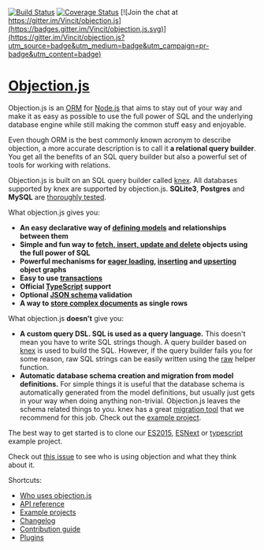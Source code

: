 [![Build Status](https://travis-ci.org/Vincit/objection.js.svg?branch=master)](https://travis-ci.org/Vincit/objection.js) [![Coverage Status](https://coveralls.io/repos/github/Vincit/objection.js/badge.svg?branch=master&service=github)](https://coveralls.io/github/Vincit/objection.js?branch=master) [![Join the chat at https://gitter.im/Vincit/objection.js](https://badges.gitter.im/Vincit/objection.js.svg)](https://gitter.im/Vincit/objection.js?utm_source=badge&utm_medium=badge&utm_campaign=pr-badge&utm_content=badge)

# [Objection.js](https://vincit.github.io/objection.js)

Objection.js is an [ORM](https://en.wikipedia.org/wiki/Object-relational_mapping) for [Node.js](https://nodejs.org/) that aims to stay out of your way and make it as easy as possible to use the full power of SQL and the underlying database engine while still making the common stuff easy and enjoyable.

Even though ORM is the best commonly known acronym to describe objection, a more accurate description is to call it **a relational query builder**. You get all the benefits of an SQL query builder but also a powerful set of tools for working with relations.

Objection.js is built on an SQL query builder called [knex](http://knexjs.org). All databases supported by knex are supported by objection.js. **SQLite3**, **Postgres** and **MySQL** are [thoroughly tested](https://travis-ci.org/Vincit/objection.js).

What objection.js gives you:

 * **An easy declarative way of [defining models](https://vincit.github.io/objection.js/guide/models.html) and relationships between them**
 * **Simple and fun way to [fetch, insert, update and delete](https://vincit.github.io/objection.js/guide/query-examples.html#basic-queries) objects using the full power of SQL**
 * **Powerful mechanisms for [eager loading](https://vincit.github.io/objection.js/guide/query-examples.html#eager-loading), [inserting](https://vincit.github.io/objection.js/guide/query-examples.html#graph-inserts) and [upserting](https://vincit.github.io/objection.js/guide/query-examples.html#graph-upserts) object graphs**
 * **Easy to use [transactions](https://vincit.github.io/objection.js/guide/transactions.html)**
 * **Official [TypeScript](https://github.com/Vincit/objection.js/blob/master/typings/objection/index.d.ts) support**
 * **Optional [JSON schema](https://vincit.github.io/objection.js/guide/validation.html) validation**
  * **A way to [store complex documents](https://vincit.github.io/objection.js/guide/documents.html) as single rows**

What objection.js **doesn't** give you:

 * **A custom query DSL. SQL is used as a query language.**
  This doesn't mean you have to write SQL strings though. A query builder based on [knex](http://knexjs.org) is
    used to build the SQL. However, if the query builder fails you for some reason, raw SQL strings can be easily
    written using the [raw](https://vincit.github.io/objection.js/api/objection/#raw) helper function.
 * **Automatic database schema creation and migration from model definitions.**
    For simple things it is useful that the database schema is automatically generated from the model definitions,
    but usually just gets in your way when doing anything non-trivial. Objection.js leaves the schema related things
    to you. knex has a great [migration tool](http://knexjs.org/#Migrations) that we recommend for this job. Check
    out the [example project](https://github.com/Vincit/objection.js/tree/master/examples/express-es6).

The best way to get started is to clone our [ES2015](https://github.com/Vincit/objection.js/tree/master/examples/express-es6), [ESNext](https://github.com/Vincit/objection.js/tree/master/examples/express-es7) or [typescript](https://github.com/Vincit/objection.js/tree/master/examples/express-ts) example project.

Check out [this issue](https://github.com/Vincit/objection.js/issues/1069) to see who is using objection and what they think about it.

Shortcuts:
 * [Who uses objection.js](https://github.com/Vincit/objection.js/issues/1069)
 * [API reference](https://vincit.github.io/objection.js/api/query-builder/)
 * [Example projects](https://github.com/Vincit/objection.js/tree/master/examples)
 * [Changelog](https://vincit.github.io/objection.js/changelog/)
 * [Contribution guide](https://vincit.github.io/objection.js/guide/contributing.html)
 * [Plugins](https://vincit.github.io/objection.js/guide/plugins.html)
